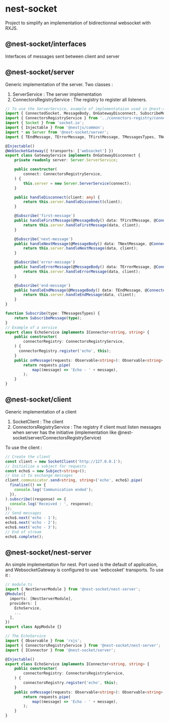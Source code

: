 # nest-socket

Project to simplify an implementation of bidirectionnal websocket with RXJS.

## @nest-socket/interfaces
Interfaces of messages sent between client and server

## @nest-socket/server
Generic implementation of the server. Two classes :
1. ServerService : The server implementation
2. ConnectorsRegistryService : The registry to register all listeners.
```typescript
// To use the ServerService, example of implementataion used in @nest-socket/server
import { ConnectedSocket, MessageBody, OnGatewayDisconnect, SubscribeMessage, WebSocketGateway } from '@nestjs/websockets';
import { ConnectorsRegistryService } from '../connectors-registry/connectors-registry.service';
import { Socket } from 'socket.io';
import { Injectable } from '@nestjs/common';
import * as Server from '@nest-socket/server';
import { TEndMessage, TErrorMessage, TFirstMessage, TMessagesTypes, TNextMessage } from '@nest-socket/interfaces';

@Injectable()
@WebSocketGateway({ transports: ['websocket'] })
export class GatewayService implements OnGatewayDisconnect {
    private readonly server: Server.ServerService;

    public constructor(
        connect: ConnectorsRegistryService,
    ) {
        this.server = new Server.ServerService(connect);
    }

    public handleDisconnect(client: any) {
        return this.server.handleDisconnect(client);
    }

    @Subscribe('first-message')
    public handleFirstMessage(@MessageBody() data: TFirstMessage, @ConnectedSocket() client: Socket) {
        return this.server.handleFirstMessage(data, client);
    }

    @Subscribe('next-message')
    public handleNextMessage(@MessageBody() data: TNextMessage, @ConnectedSocket() client: Socket) {
        return this.server.handleNextMessage(data, client);
    }

    @Subscribe('error-message')
    public handleErrorMessage(@MessageBody() data: TErrorMessage, @ConnectedSocket() client: Socket) {
        return this.server.handleErrorMessage(data, client);
    }

    @Subscribe('end-message')
    public handleEndMessage(@MessageBody() data: TEndMessage, @ConnectedSocket() client: Socket) {
        return this.server.handleEndMessage(data, client);
    }
}

function Subscribe(type: TMessagesTypes) {
    return SubscribeMessage(type);
}
// Example of a service
export class EchoService implements IConnector<string, string> {
    public constructor(
        connectorRegistry: ConnectorsRegistryService,
    ) {
      connectorRegistry.register('echo', this);
    }
    public onMessage(requests: Observable<string>): Observable<string> {
        return requests.pipe(
            map((message) => 'Echo - ' + message),
        );
    }
}
```

## @nest-socket/client
Generic implementation of a client
1. SocketClient : The client
2. ConnectorsRegistryService : The registry if client must listen messages when server has the initiative (implementation like @nest-socket/server/ConnectorsRegistryService)

To use the client :
```typescript
// Create the client
const client = new SocketClient('http://127.0.0.1');
// Initialize a subject for requests
const echo$ = new Subject<string>();
// Use it to exchange messages
client.communicator.send<string, string>('echo', echo$).pipe(
  finalize(() => {
    console.log('Communication ended');
  }),
).subscribe((response) => {
  console.log('Received : ', response);
});
// Send messages
echo$.next('echo - 1');
echo$.next('echo - 2');
echo$.next('echo - 3');
// End of stream
echo$.complete();
```

## @nest-socket/nest-server
An simple implementation for nest. Port used is the default of application, and WebsocketGateway is configured to use 'webcosket' transports.
To use it :
```typescript
// module.ts
import { NestServerModule } from '@nest-socket/nest-server';
@Module({
  imports: [NestServerModule],
  providers: [
    EchoService,
    ...
  ],
})
export class AppModule {}

// The EchoService
import { Observable } from 'rxjs';
import { ConnectorsRegistryService } from '@nest-socket/nest-server';
import { IConnector } from '@nest-socket/server';

@Injectable()
export class EchoService implements IConnector<string, string> {
    public constructor(
        connectorRegistry: ConnectorsRegistryService,
    ) {
        connectorsRegistry.register('echo', this);
    }
    public onMessage(requests: Observable<string>): Observable<string> {
        return requests.pipe(
            map((message) => 'Echo - ' + message),
        );
    }
}

```